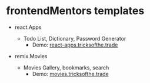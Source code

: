 # frontendMentors templates

- react.Apps
  - Todo List, Dictionary, Password Generator
    - Demo: [react-apps.tricksofthe.trade](https://react-apps.tricksofthe.trade/)

- remix.Movies
  - Movies Gallery, bookmarks, search 
    - Demo: [movies.tricksofthe.trade](https://movies.tricksofthe.trade/)

